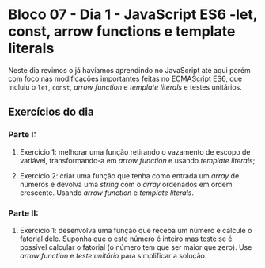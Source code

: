 # Bloco 07 - Dia 1 - JavaScript ES6 -let, const, arrow functions e template literals

Neste dia revimos o já havíamos aprendindo no JavaScript até aqui porém com foco nas modificações importantes feitas no [ECMAScript ES6](https://www.w3schools.com/js/js_es6.asp), que incluiu o `let`, `const`, *arrow function* e *template literals* e testes unitários. 

## Exercícios do dia

### Parte I:
1. Exercício 1: melhorar uma função retirando o vazamento de escopo de variável, transformando-a em *arrow function* e usando *template literals*;

2. Exercício 2: criar uma função que tenha como entrada um *array* de números e devolva uma *string* com o *array* ordenados em ordem crescente. Usando *arrow function* e *template literals*.

### Parte II:
1. Exercício 1: desenvolva uma função que receba um número e calcule o fatorial dele. Suponha que o este número é inteiro mas teste se é possível calcular o fatorial (o número tem que ser maior que zero). Use *arrow function* e *teste unitário* para simplificar a solução.